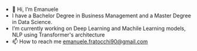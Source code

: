 - 👋 Hi, I’m Emanuele
- I have a Bachelor Degree in Business Management and a Master Degree in Data Science. 
- I’m currently working on Deep Learning and Machile Learning models, NLP using Transformer's architecture 
- 📫 How to reach me emanuele.fratocchi90@gmail.com

<!---
Fraquia/Fraquia is a ✨ special ✨ repository because its `README.md` (this file) appears on your GitHub profile.
You can click the Preview link to take a look at your changes.
--->
